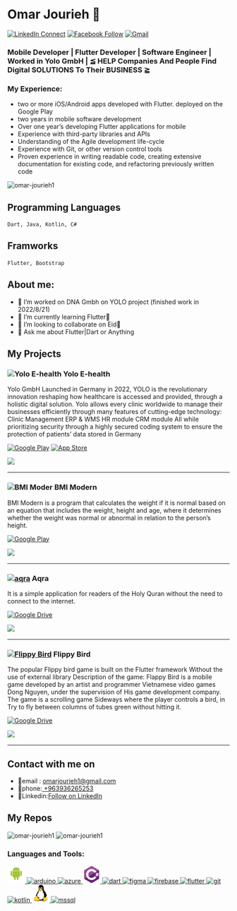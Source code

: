 # Omar Jourieh 👋 ##
[![LinkedIn Connect](https://img.shields.io/badge/%20-Connect-black?color=14171A&labelColor=212121&logo=linkedin&logoColor=ffffff)](https://linkedin.com/in/omar-jourieh)
[![Facebook Follow](https://img.shields.io/badge/%20-Connect-black?color=14171A&labelColor=1976d2&logo=facebook&logoColor=ffffff)](https://www.facebook.com/omarjourieh1)
[![Gmail](https://img.shields.io/badge/%20-Send%20Mail-black?color=14171A&labelColor=ef5350&logo=gmail&logoColor=ffffff)](mailto:omarjourieh1@gmail.com?subject=From%20GitHub&body=Hi,%20there.%20Found%20you%20from%20GitHub.)
 
### Mobile Developer | Flutter Developer | Software Engineer | Worked in Yolo GmbH | ≦ HELP Companies And People Find Digital SOLUTIONS To Their BUSINESS ≧


### My Experience:
- two or more iOS/Android apps developed with Flutter. deployed on the Google Play 
- two years in mobile software development
- Over one year’s developing Flutter applications for mobile
- Experience with third-party libraries and APIs
- Understanding of the Agile development life-cycle
- Experience with Git, or other version control tools
- Proven experience in writing readable code, creating extensive documentation for existing code, and refactoring previously written code

<p align="left"> <img src="https://komarev.com/ghpvc/?username=omar-jourieh1&label=Profile%20views&color=0e75b6&style=flat" alt="omar-jourieh1" /> </p>


## Programming Languages 

```
Dart, Java, Kotlin, C# 
```

## Framworks 

```
Flutter, Bootstrap
```

## About me:

- 🔭 I’m worked on DNA Gmbh on YOLO project (finished work in 2022/8/21)
- 🌱 I’m currently learning Flutter🦋
- 👯 I’m looking to collaborate on Eid🥳
- 💬 Ask me about Flutter|Dart or Anything

## My Projects

### <img src="https://play-lh.googleusercontent.com/g0NmjWjNLeu7BwFFUR5ds1RVDvKtK9yxV_55ECqFGpFeF4w6yXBXKo4psa_cIaqL5CU=w240-h480-rw" alt=" Yolo E-health" width="32"> Yolo E-health
Yolo GmbH Launched in Germany in 2022, YOLO is the revolutionary innovation reshaping how healthcare is accessed and provided, through a holistic digital solution.
Yolo allows every clinic worldwide to manage their businesses efficiently through many features of cutting-edge technology:
Clinic Management
ERP & WMS
HR module
CRM module
All while prioritizing security through a highly secured coding system to ensure the protection of patients’ data stored in Germany
<p><a href="https://play.google.com/store/apps/details?id=com.lila.lila" target="_blank"><img alt="Google Play" src="https://img.shields.io/badge/Get%20it%20on%20google%20play-blue.svg?style=for-the-badge&logo=google-play" /></a> <a href="[https://apps.apple.com/us/app/jameel-salon-at-home/id1586524531](https://testflight.apple.com/join/y8BQGlKG)" target="_blank"><img alt="App Store" src="https://img.shields.io/badge/Get%20it%20on%20app%20store-black.svg?style=for-the-badge&logo=app-store&logoColor=white" /></a><p>
  
<a href="https://www.buymeacoffee.com/omarjourieh"><img src="https://img.shields.io/badge/-buy_me_a%C2%A0coffee-gray?logo=buy-me-a-coffee"></a>

<hr>

### <img src="https://play-lh.googleusercontent.com/LZdEk6wiFKRSHvk3Ys1sJpCY4A9v9cM0P4xjPbj-lE0UPg8EBDXXeqKXs1mRAAudIw=w240-h480-rw"  alt="BMI Moder" width="32"> BMI Modern
BMI Modern is a program that calculates the weight if it is normal based on an equation that includes the weight, height and age, where it determines whether the weight was normal or abnormal in relation to the person’s height.
<p><a href="https://play.google.com/store/apps/details?id=com.omarjourieh.calculator" target="_blank"><img alt="Google Play" src="https://img.shields.io/badge/Get%20it%20on%20google%20play-blue.svg?style=for-the-badge&logo=google-play" /></a><p>
  
<a href="https://www.buymeacoffee.com/omarjourieh"><img src="https://img.shields.io/badge/-buy_me_a%C2%A0coffee-gray?logo=buy-me-a-coffee"></a>
<hr>

### <a href="https://ibb.co/Trg91PD"><img src="https://i.ibb.co/Pt6qM1s/aqra.png" width="32" height="38" alt="aqra" border="0"></a> Aqra
It is a simple application for readers of the Holy Quran without the need to connect to the internet.
<p><a href="https://drive.google.com/file/d/1b3oQfLOLaa9NBiB46VZNszHV3dhGf81G/view?usp=sharing" target="_blank"><img alt="Google Drive" src="https://img.shields.io/badge/Get%20it%20on%20google%20drive-blue.svg?style=for-the-badge&logo=google-drive" /></a><p>
  
<a href="https://www.buymeacoffee.com/omarjourieh"><img src="https://img.shields.io/badge/-buy_me_a%C2%A0coffee-gray?logo=buy-me-a-coffee"></a>
  
<hr>

### <a href="https://ibb.co/6yhwbPW"><img src="https://i.ibb.co/df9M625/k67gphvc-1392300534.jpg" width="32"  alt="Flippy Bird" border="0"></a><a target='_blank' href='https://imgbb.com/'></a> Flippy Bird
The popular Flippy bird game is built on the Flutter framework
Without the use of external library
Description of the game:
Flappy Bird is a mobile game developed by an artist and programmer
Vietnamese video games Dong Nguyen, under the supervision of
His game development company. The game is a scrolling game
Sideways where the player controls a bird, in
Try to fly between columns of tubes
green without hitting it.
<p><a href="https://drive.google.com/file/d/1FLVjY3mfP5RX-VX1uTEMe18kEbe9uXe3/view" target="_blank"><img alt="Google Drive" src="https://img.shields.io/badge/Get%20it%20on%20google%20drive-blue.svg?style=for-the-badge&logo=google-drive" /></a><p>
  
<a href="https://www.buymeacoffee.com/omarjourieh"><img src="https://img.shields.io/badge/-buy_me_a%C2%A0coffee-gray?logo=buy-me-a-coffee"></a>
  
<hr>

<h2> Contact with me on </h2>

<!-- <h3>Where to find me</h3>
<p><a href="https://github.com/thmsgbrt" target="_blank"><img alt="Github2" src="https://img.shields.io/badge/GitHub-%2312100E.svg?&style=for-the-badge&logo=Github&logoColor=white" /></a> -->

- 📩email : omarjourieh1@gmail.com
- 📱phone:<a href="https://api.whatsapp.com/send?phone=963936265253&text=Hey%20O(%E2%88%A9_%E2%88%A9)O%20You%27re%20welcome%20to%20connect%20any%20time"> +963936265253</a >
- 🎯Linkedin:<a class="libutton" href="https://www.linkedin.com/comm/mynetwork/discovery-see-all?usecase=PEOPLE_FOLLOWS&followMember=omarjourieh" target="_blank">Follow on LinkedIn</a>



## My Repos
  <img align="center" src="https://github-readme-stats.vercel.app/api?username=omar-jourieh1&show_icons=true&theme=radical" alt="omar-jourieh1"/>

  <img align="center" src="https://github-readme-stats.vercel.app/api/top-langs/?username=omar-jourieh1&layout=compact&theme=radical" alt="omar-jourieh1"/>


<h3 align="left">Languages and Tools:</h3>
<p align="left"> <a href="https://developer.android.com" target="_blank" rel="noreferrer"> <img src="https://raw.githubusercontent.com/devicons/devicon/master/icons/android/android-original-wordmark.svg" alt="android" width="40" height="40"/> </a> <a href="https://www.arduino.cc/" target="_blank" rel="noreferrer"> <img src="https://cdn.worldvectorlogo.com/logos/arduino-1.svg" alt="arduino" width="40" height="40"/> </a> <a href="https://azure.microsoft.com/en-in/" target="_blank" rel="noreferrer"> <img src="https://www.vectorlogo.zone/logos/microsoft_azure/microsoft_azure-icon.svg" alt="azure" width="40" height="40"/> </a> <a href="https://www.w3schools.com/cs/" target="_blank" rel="noreferrer"> <img src="https://raw.githubusercontent.com/devicons/devicon/master/icons/csharp/csharp-original.svg" alt="csharp" width="40" height="40"/> </a> <a href="https://dart.dev" target="_blank" rel="noreferrer"> <img src="https://www.vectorlogo.zone/logos/dartlang/dartlang-icon.svg" alt="dart" width="40" height="40"/> </a> <a href="https://www.figma.com/" target="_blank" rel="noreferrer"> <img src="https://www.vectorlogo.zone/logos/figma/figma-icon.svg" alt="figma" width="40" height="40"/> </a> <a href="https://firebase.google.com/" target="_blank" rel="noreferrer"> <img src="https://www.vectorlogo.zone/logos/firebase/firebase-icon.svg" alt="firebase" width="40" height="40"/> </a> <a href="https://flutter.dev" target="_blank" rel="noreferrer"> <img src="https://www.vectorlogo.zone/logos/flutterio/flutterio-icon.svg" alt="flutter" width="40" height="40"/> </a> <a href="https://git-scm.com/" target="_blank" rel="noreferrer"> <img src="https://www.vectorlogo.zone/logos/git-scm/git-scm-icon.svg" alt="git" width="40" height="40"/> </a> <a href="https://kotlinlang.org" target="_blank" rel="noreferrer"> <img src="https://www.vectorlogo.zone/logos/kotlinlang/kotlinlang-icon.svg" alt="kotlin" width="40" height="40"/> </a> <a href="https://www.linux.org/" target="_blank" rel="noreferrer"> <img src="https://raw.githubusercontent.com/devicons/devicon/master/icons/linux/linux-original.svg" alt="linux" width="40" height="40"/> </a> <a href="https://www.microsoft.com/en-us/sql-server" target="_blank" rel="noreferrer"> <img src="https://www.svgrepo.com/show/303229/microsoft-sql-server-logo.svg" alt="mssql" width="40" height="40"/> </a> </p>

